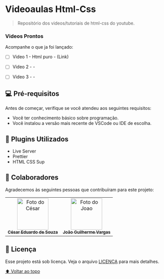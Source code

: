 # Videoaulas Html-Css

<!--- <img src="exemplo-image.png" alt="exemplo imagem"> --->

> Repositório dos videos/tutoriais de html-css do youtube.


### Videos Prontos

Acompanhe o que ja foi lançado:

- [ ] Video 1 - Html puro - (Link)
- [ ] Video 2 - -
- [ ] Video 3 - -


## 💻 Pré-requisitos

Antes de começar, verifique se você atendeu aos seguintes requisitos:
<!---Estes são apenas requisitos de exemplo. Adicionar, duplicar ou remover conforme necessário--->
* Você ter conhecimento básico sobre programação.
* Você instalou a versão mais recente de VSCode ou IDE de escolha.


## 🚀 Plugins Utilizados

* Live Server
* Prettier
* HTML CSS Sup


## 🤝 Colaboradores

Agradecemos às seguintes pessoas que contribuíram para este projeto:

<table>
  <tr>
    <td align="center">
      <a href="https://github.com/cesareds">
        <img src="https://avatars.githubusercontent.com/u/102890588?v=4" width="100px;" alt="Foto do César"/><br>
        <sub>
          <b>César Eduardo de Souza</b>
        </sub>
      </a>
    </td>
    <td align="center">
      <a href="https://github.com/JoaoVargas">
        <img src="https://media-exp1.licdn.com/dms/image/C4D03AQHh2wxbO8QxUQ/profile-displayphoto-shrink_200_200/0/1639434922436?e=2147483647&v=beta&t=KkmIGCFdYGe1oJnT4EW2oST_L5Kzaj67SZJOWQgtHB4" width="100px;" alt="Foto do Joao"/><br>
        <sub>
          <b>João Guilherme Vargas</b>
        </sub>
      </a>
    </td>
  </tr>
</table>


## 📝 Licença

Esse projeto está sob licença. Veja o arquivo [LICENÇA](LICENSE.md) para mais detalhes.

[⬆ Voltar ao topo](#Videoaulas-HtmlCss)<br>
